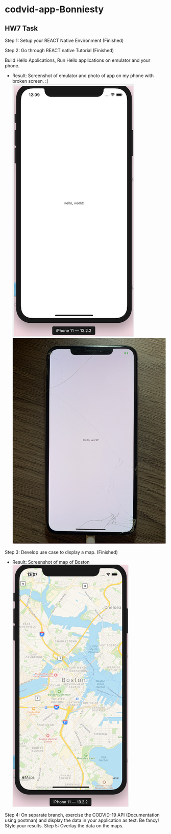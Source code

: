 # codvid-app-Bonniesty
## HW7 Task
 Step 1:  Setup your REACT Native Environment (Finished)

 Step 2:  Go through REACT native Tutorial (Finished)

Build Hello Applications, Run Hello applications on emulator and your phone.

- Result:
Screenshot of emulator and photo of app on my phone with broken screen. :(
![image](https://github.com/BUEC500C1/codvid-app-Bonniesty/blob/master/scheenshot/1.png ) ![image](https://github.com/BUEC500C1/codvid-app-Bonniesty/blob/master/scheenshot/2.png)

 Step 3:  Develop use case to display a map. (Finished) 
- Result:
Screenshot of map of Boston
![image](https://github.com/BUEC500C1/codvid-app-Bonniesty/blob/master/scheenshot/3.png)







 Step 4:  On separate branch, exercise the CODVID-19 API (Documentation using postman) and display the data in your application as text.  Be fancy!  Style your results.
 Step 5:  Overlay the data on the maps.

